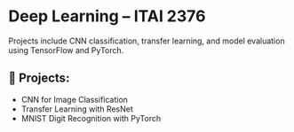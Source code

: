 # Deep Learning – ITAI 2376

Projects include CNN classification, transfer learning, and model evaluation using TensorFlow and PyTorch.

## 📂 Projects:
- CNN for Image Classification
- Transfer Learning with ResNet
- MNIST Digit Recognition with PyTorch
